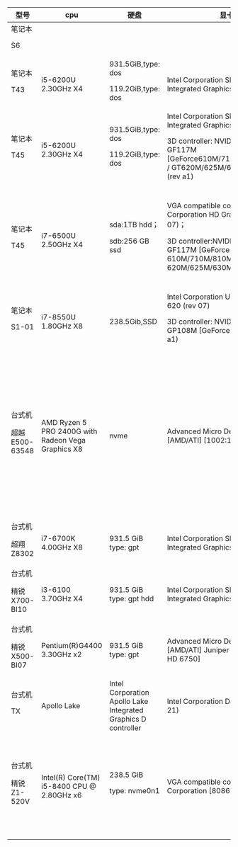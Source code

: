 型号 | cpu | 硬盘 | 显卡 | 声卡 | 网卡 | 
-----|-----|-----|-----|-----|-----|
笔记本<p>S6|||||
笔记本<p>T43|i5-6200U 2.30GHz X4 |931.5GiB,type: dos<p>119.2GiB,type: dos|Intel Corporation Sky Lake Integrated Graphics (rev 07) | ALC269VC Analog| 无线:RTL8723BE<p><p>有线:RTL8111/8168/8411|
笔记本<p>T45| i5-6200U 2.30GHz X4| 931.5GiB,type: dos<p>119.2GiB,type: dos|Intel Corporation Sky Lake Integrated Graphics (rev 07)<p><p>3D controller: NVIDIA Corporation GF117M [GeForce610M/710M/810M/820M / GT620M/625M/630M/720M] (rev a1) |Intel Corporation Device 9d70 (rev 21) | 无线:RTL8723BE<p><p>有线:RTL8111/8168/8411|
笔记本<p>T45|i7-6500U 2.50GHz X4|sda:1TB hdd；<p>sdb:256 GB ssd|VGA compatible controller:Intel Corporation HD Graphics 520 (rev 07)；<p><p>3D controller:NVIDIA Corporation GF117M [GeForce 610M/710M/810M/820M / GT 620M/625M/630M/720M](rev a1)|Intel Corporation Sunrise Point-LP HD Audio (rev 21)|无线：Intel Corporation Wireless 3165 (rev 81)；<p><p>有线：Realtek Semiconductor Co., Ltd. RTL8111/8168/8411 PCI Express Gigabit Ethernet Controller (rev 12)|
笔记本<p>S1-01|i7-8550U 1.80GHz X8|238.5Gib,SSD|Intel Corporation UHD Graphics 620 (rev 07)<p><p>3D controller: NVIDIA Corporation GP108M [GeForce MX150] (rev a1)|Intel Corporation Sunrise Point-LP HD Audio (rev 21)|无线：Intel Corporation Device 24fb (rev 10)|
台式机<p>超越E500-63548 | AMD Ryzen 5 PRO 2400G with Radeon Vega Graphics X8 | nvme | Advanced Micro Devices, Inc. [AMD/ATI] [1002:15DD]|Audio device: Advanced Micro Devices, Inc. [AMD/ATI] Device 15de<p>Audio device: Advanced Micro Devices, Inc. [AMD] Device 15e3|Ethernet controller: Realtek Semiconductor Co., Ltd. RTL8111/8168/8411 PCI Express Gigabit Ethernet Controller (rev 15)|
台式机<p>超翔Z8302|i7-6700K 4.00GHz X8 |931.5 GiB type: gpt| Intel Corporation Sky Lake Integrated Graphics (rev 06)|ALC887-VD Analog  ALC887-VD Digital |RTL8111/8168/8411 |
台式机<p>精锐X700-BI10| i3-6100 3.70GHz X4| 931.5 GiB type: gpt hdd| Intel Corporation Sky Lake Integrated Graphics (rev 06)| ALC662 rev3 Analog|RTL8111/8168/8411 |
台式机<p>精锐X500-BI07|Pentium(R)G4400 3.30GHz x2| 931.5 GiB type: gpt|Advanced Micro Devices, Inc. [AMD/ATI] Juniper PRO [Radeon HD 6750] | ALC887-VD Analog|RTL8111/8168/8411 |08:00.1 Audio device: Advanced Micro Devices, Inc. [AMD/ATI] Device 15de<p>08:00.6 Audio device: Advanced Micro Devices, Inc. [AMD] Device 15e3
台式机<p>TX|Apollo Lake|Intel Corporation Apollo Lake Integrated Graphics D controller |Intel Corporation Device 9d70 (rev 21) |ALC887-VD Analog | ALC887-VD Digital | 无线:RTL8723BE有线:RTL8111/8168/8411
台式机<p>精锐Z1-520V|Intel(R) Core(TM) i5-8400 CPU @ 2.80GHz x6| 238.5 GiB<p>type: nvme0n1|VGA compatible controller:Intel Corporation [8086:3E92] |Intel Corporation Device a348 (rev 10)|Network controller: Intel Corporation Device 24fb (rev 10)<p><p>Ethernet controller: Realtek Semiconductor Co., Ltd. RTL8111/8168/8411 PCI Express Gigabit Ethernet Controller (rev 15)|
